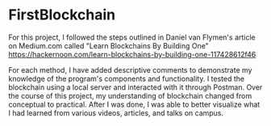 # FirstBlockchain

For this project, I followed the steps outlined in Daniel van Flymen's article on Medium.com called "Learn Blockchains By Building One"
https://hackernoon.com/learn-blockchains-by-building-one-117428612f46

For each method, I have added descriptive comments to demonstrate my knowledge of the program's components and functionality. I tested the blockchain using a local server and interacted with it through Postman. Over the course of this project, my understanding of blockchain changed from conceptual to practical. After I was done, I was able to better visualize what I had learned from various videos, articles, and talks on campus. 
